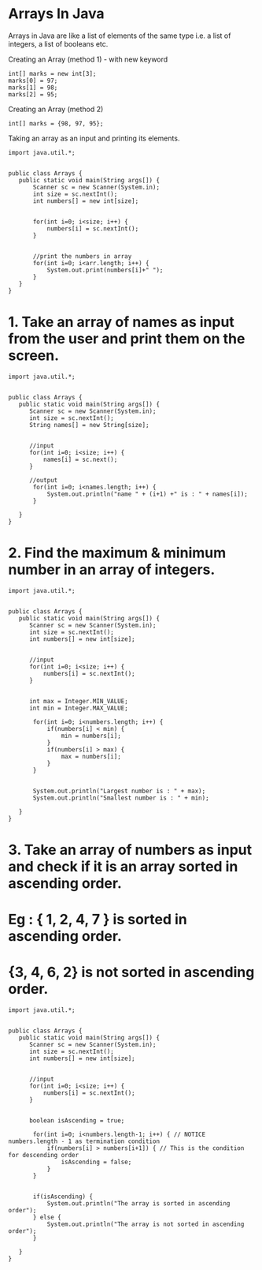 # Arrays In Java

Arrays in Java are like a list of elements of the same type i.e. a list of integers, a list of booleans etc. <br>

Creating an Array (method 1) - with new keyword<br>
```
int[] marks = new int[3];
marks[0] = 97;
marks[1] = 98;
marks[2] = 95;
```
Creating an Array (method 2)<br>
```
int[] marks = {98, 97, 95};
```
Taking an array as an input and printing its elements.<br>
```
import java.util.*;


public class Arrays {
   public static void main(String args[]) {
       Scanner sc = new Scanner(System.in);
       int size = sc.nextInt();
       int numbers[] = new int[size];


       for(int i=0; i<size; i++) {
           numbers[i] = sc.nextInt();
       }


       //print the numbers in array
       for(int i=0; i<arr.length; i++) {
           System.out.print(numbers[i]+" ");
       }
   }
}
```

# 1. Take an array of names as input from the user and print them on the screen.
```
import java.util.*;


public class Arrays {
   public static void main(String args[]) {
      Scanner sc = new Scanner(System.in);
      int size = sc.nextInt();
      String names[] = new String[size];


      //input
      for(int i=0; i<size; i++) {
          names[i] = sc.next();
      }
     
      //output
       for(int i=0; i<names.length; i++) {
           System.out.println("name " + (i+1) +" is : " + names[i]);
       }
      
   }
}
```

# 2. Find the maximum & minimum number in an array of integers. 
```
import java.util.*;


public class Arrays {
   public static void main(String args[]) {
      Scanner sc = new Scanner(System.in);
      int size = sc.nextInt();
      int numbers[] = new int[size];


      //input
      for(int i=0; i<size; i++) {
          numbers[i] = sc.nextInt();
      }


      int max = Integer.MIN_VALUE;
      int min = Integer.MAX_VALUE;
     
       for(int i=0; i<numbers.length; i++) {
           if(numbers[i] < min) {
               min = numbers[i];
           }
           if(numbers[i] > max) {
               max = numbers[i];
           }
       }


       System.out.println("Largest number is : " + max);
       System.out.println("Smallest number is : " + min);
      
   }
}
```

# 3. Take an array of numbers as input and check if it is an array sorted in ascending order.
# Eg : { 1, 2, 4, 7 } is sorted in ascending order.
# {3, 4, 6, 2} is not sorted in ascending order.
```
import java.util.*;


public class Arrays {
   public static void main(String args[]) {
      Scanner sc = new Scanner(System.in);
      int size = sc.nextInt();
      int numbers[] = new int[size];


      //input
      for(int i=0; i<size; i++) {
          numbers[i] = sc.nextInt();
      }


      boolean isAscending = true;
     
       for(int i=0; i<numbers.length-1; i++) { // NOTICE numbers.length - 1 as termination condition
           if(numbers[i] > numbers[i+1]) { // This is the condition for descending order
               isAscending = false;
           }
       }


       if(isAscending) {
           System.out.println("The array is sorted in ascending order");
       } else {
           System.out.println("The array is not sorted in ascending order");
       }
      
   }
}
```